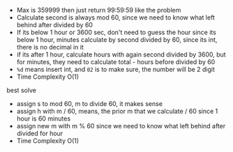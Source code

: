 - Max is 359999 then just return 99:59:59 like the problem
- Calculate second is always mod 60, since we need to know what left behind after divided by 60
- If its below 1 hour or 3600 sec, don't need to guess the hour since its below 1 hour, minutes calculate by second divided by 60, since its int, there is no decimal in it
- if its after 1 hour, calculate hours with again second divided by 3600, but for minutes, they need to calculate total - hours before divided by 60
- `%d` means insert int, and `02` is to make sure, the number will be 2 digit
- Time Complexity O(1)

best solve
- assign s to mod 60, m to divide 60, it makes sense
- assign h with m / 60, means, the prior m that we calculate / 60 since 1 hour is 60 minutes
- assign new m with m % 60 since we need to know what left behind after divided for hour
- Time Complexity O(1)